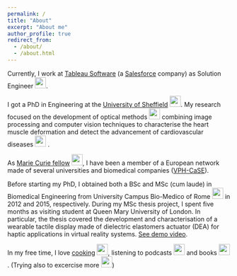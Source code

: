 ```yaml
---
permalink: /
title: "About"
excerpt: "About me"
author_profile: true
redirect_from: 
  - /about/
  - /about.html
---
```


Currently, I work at [Tableau Software](https://www.tableau.com/) (a [Salesforce](https://www.salesforce.com/) company) as Solution Engineer <img src="https://emojipedia-us.s3.dualstack.us-west-1.amazonaws.com/thumbs/320/apple/271/bar-chart_1f4ca.png" width="25" height="25" />.

I got a PhD in Engineering at the [University of Sheffield](https://www.sheffield.ac.uk/) <img src="https://emojipedia-us.s3.dualstack.us-west-1.amazonaws.com/thumbs/240/apple/198/flag-for-united-kingdom_1f1ec-1f1e7.png" width="25" height="25" />. My research focused on the development of optical methods <img src="https://emojipedia-us.s3.dualstack.us-west-1.amazonaws.com/thumbs/320/apple/198/camera_1f4f7.png" width="25" height="25" /> combining image processing and computer vision techniques to characterise the heart muscle deformation and detect the advancement of cardiovascular diseases <img src="https://emojipedia-us.s3.dualstack.us-west-1.amazonaws.com/thumbs/240/apple/198/broken-heart_1f494.png" width="25" height="25" /> .

As [Marie Curie fellow](https://ec.europa.eu/research/mariecurieactions/node_en) <img src="https://emojipedia-us.s3.dualstack.us-west-1.amazonaws.com/thumbs/120/apple/198/flag-for-european-union_1f1ea-1f1fa.png" width="25" height="25" />, I have been a member of a European network made of several universities and biomedical companies ([VPH-CaSE](https://cordis.europa.eu/project/id/642612)).

Before starting my PhD, I obtained both a BSc and MSc (cum laude) in Biomedical Engineering from University Campus Bio-Medico of Rome <img src="https://emojipedia-us.s3.dualstack.us-west-1.amazonaws.com/thumbs/240/apple/198/flag-for-italy_1f1ee-1f1f9.png" width="25" height="25" /> in 2012 and 2015, respectively. During my MSc thesis project, I spent five months as visiting student at Queen Mary University of London. In particular, the thesis covered the development and characterisation of a wearable tactile display made of dielectric elastomers actuator (DEA) for haptic applications in virtual reality systems. [See demo video](https://www.youtube.com/watch?v=RnTjN5ySO_E).

In my free time, I love [cooking](https://www.instagram.com/paoloxcook/) <img src="https://emojipedia-us.s3.dualstack.us-west-1.amazonaws.com/thumbs/320/apple/271/man-cook-light-skin-tone_1f468-1f3fb-200d-1f373.png" width="25" height="25" />, listening to podcasts <img src="https://emojipedia-us.s3.dualstack.us-west-1.amazonaws.com/thumbs/320/apple/271/headphone_1f3a7.png" width="25" height="25" /> and books <img src="https://emojipedia-us.s3.dualstack.us-west-1.amazonaws.com/thumbs/320/apple/271/books_1f4da.png" width="25" height="25" />. (Trying also to excercise more <img src="https://emojipedia-us.s3.dualstack.us-west-1.amazonaws.com/thumbs/320/apple/271/man-running-light-skin-tone_1f3c3-1f3fb-200d-2642-fe0f.png" width="25" height="25" />)
